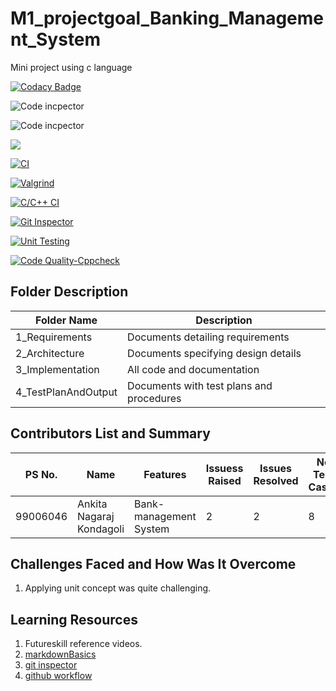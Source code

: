 # M1_projectgoal_Banking_Management_System
Mini project using c language


[![Codacy Badge](https://app.codacy.com/project/badge/Grade/f11e6c56d25c4d418e88626c29c6ee60)](https://www.codacy.com/gh/ankitakondagoli/stepin_Bank-Management/dashboard?utm_source=github.com&amp;utm_medium=referral&amp;utm_content=ankitakondagoli/stepin_Bank-Management&amp;utm_campaign=Badge_Grade)

![Code incpector](https://www.code-inspector.com/project/28048/score/svg)

![Code incpector](https://www.code-inspector.com/project/28048/status/svg)

![](https://img.shields.io/github/issues/ankitakondagoli/stepin_Bank-Management?style=flat-square)

[![CI](https://github.com/ankitakondagoli/stepin_Bank-Management/actions/workflows/main.yml/badge.svg)](https://github.com/ankitakondagoli/stepin_Bank-Management/actions/workflows/main.yml)

[![Valgrind](https://github.com/ankitakondagoli/stepin_Bank-Management/actions/workflows/Valgrind.yml/badge.svg)](https://github.com/ankitakondagoli/stepin_Bank-Management/actions/workflows/Valgrind.yml)

[![C/C++ CI](https://github.com/ankitakondagoli/stepin_Bank-Management/actions/workflows/c-build.yml/badge.svg)](https://github.com/ankitakondagoli/stepin_Bank-Management/actions/workflows/c-build.yml)

[![Git Inspector](https://github.com/ankitakondagoli/stepin_Bank-Management/actions/workflows/gitinspector.yml/badge.svg)](https://github.com/ankitakondagoli/stepin_Bank-Management/actions/workflows/gitinspector.yml)

[![Unit Testing](https://github.com/ankitakondagoli/stepin_Bank-Management/actions/workflows/unit-test.yml/badge.svg)](https://github.com/ankitakondagoli/stepin_Bank-Management/actions/workflows/unit-test.yml)

[![Code Quality-Cppcheck](https://github.com/ankitakondagoli/stepin_Bank-Management/actions/workflows/cppcheck.yml/badge.svg)](https://github.com/ankitakondagoli/stepin_Bank-Management/actions/workflows/cppcheck.yml)

## Folder	Description
 Folder Name | Description
 ------------|---------------------------
1_Requirements|	Documents detailing requirements|
2_Architecture	|Documents specifying design details
3_Implementation	|All code and documentation
4_TestPlanAndOutput|	Documents with test plans and procedures



## Contributors List and Summary

PS No. |  Name   |    Features    | Issuess Raised |Issues Resolved|No Test Cases|Test Case Pass
-------|---------|----------------|----------------|---------------|-------------|--------------
99006046| Ankita Nagaraj Kondagoli  | Bank-management System    | 2    | 2   | 8  | 8    
     

## Challenges Faced and How Was It Overcome

1. Applying unit concept was quite challenging.


## Learning Resources
1. Futureskill reference videos.
2. [markdownBasics](https://guides.github.com/features/mastering-markdown/)
3. [git inspector](https://github.com/ejwa/gitinspector.git)
4. [github workflow](https://docs.github.com/en/actions/learn-github-action)
